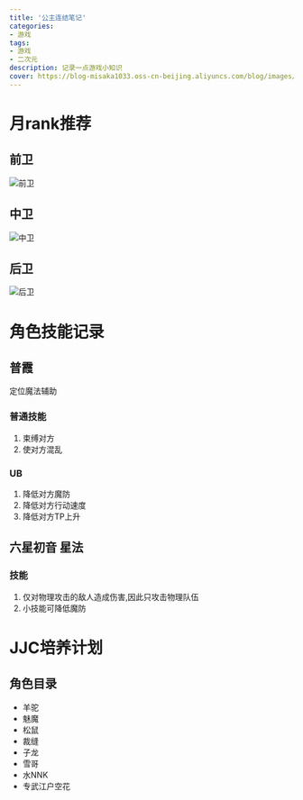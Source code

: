 ```yaml
---
title: '公主连结笔记'
categories:
- 游戏
tags: 
- 游戏
- 二次元
description: 记录一点游戏小知识
cover: https://blog-misaka1033.oss-cn-beijing.aliyuncs.com/blog/images/835d44c6e4476c483c5281a07e6b62e915b840af.png@518w_1e_1c.webp
---
```

# 月rank推荐

## 前卫
![前卫](https://blog-misaka1033.oss-cn-beijing.aliyuncs.com/blog/images/-64xyuQ5-ab5iZwT3cSz7-id.webp)

## 中卫
![中卫](https://blog-misaka1033.oss-cn-beijing.aliyuncs.com/blog/images/-64xyuQ5-atqqZyT3cSvw-jy.webp)

## 后卫
![后卫](https://blog-misaka1033.oss-cn-beijing.aliyuncs.com/blog/images/-64xyuQ5-ib6mZwT3cSyt-jt.webp)

# 角色技能记录
## 普霞
定位魔法辅助

### 普通技能
1. 束缚对方
2. 使对方混乱

### UB
1. 降低对方魔防
2. 降低对方行动速度
3. 降低对方TP上升

## 六星初音 星法
### 技能
1. 仅对物理攻击的敌人造成伤害,因此只攻击物理队伍
2. 小技能可降低魔防

# JJC培养计划
## 角色目录
* 羊驼
* 魅魔
* 松鼠
* 裁缝
* 子龙
* 雪哥
* 水NNK
* 专武江户空花